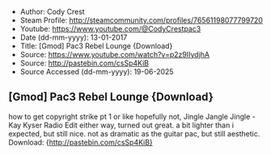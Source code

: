 - Author: Cody Crest
- Steam Profile: http://steamcommunity.com/profiles/76561198077799720
- Youtube: https://www.youtube.com/@CodyCrestpac3
- Date (dd-mm-yyyy): 13-01-2017
- Title: [Gmod] Pac3 Rebel Lounge {Download}
- Source: https://www.youtube.com/watch?v=p2z9IIydjhA
- Source: http://pastebin.com/csSp4KiB
- Source Accessed (dd-mm-yyyy): 19-06-2025

## [Gmod] Pac3 Rebel Lounge {Download}

how to get copyright strike pt 1
or like hopefully not,
Jingle Jangle Jingle - Kay Kyser Radio Edit
either way, turned out great. a bit lighter than i expected, but still nice. not as dramatic as the guitar pac, but still aesthetic.
Download: {http://pastebin.com/csSp4KiB}
